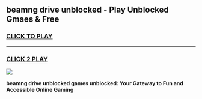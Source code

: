 
## beamng drive unblocked - Play Unblocked Gmaes & Free
<h3>
<a href="https://news.freeplayer.one?title=beamng_drive_unblocked&ref=23F">CLICK TO PLAY</a></h3>
<hr>

<h3>
<a href="https://news.freeplayer.one?title=beamng_drive_unblocked&ref=23F">CLICK 2 PLAY</a>
  
</h3>

<a href="https://news.freeplayer.one?title=beamng_drive_unblocked&ref=23F/"><img src="https://clearcache.store/games.png"></a>


**beamng drive unblocked games unblocked: Your Gateway to Fun and Accessible Online Gaming**
